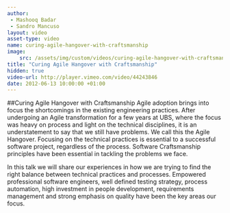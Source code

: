 ```yaml
---
author: 
 - Mashooq Badar
 - Sandro Mancuso
layout: video
asset-type: video
name: curing-agile-hangover-with-craftsmanship
image:
    src: /assets/img/custom/videos/curing-agile-hangover-with-craftsmanship.png
title: "Curing Agile Hangover with Craftsmanship"
hidden: true
video-url: http://player.vimeo.com/video/44243846
date: 2012-06-13 10:00:00 +01:00
---
```


##Curing Agile Hangover with Craftsmanship
Agile adoption brings into focus the shortcomings in the existing engineering practices. After undergoing an Agile transformation for a few years at UBS, where the focus was heavy on process and light on the technical disciplines, it is an understatement to say that we still have problems. We call this the Agile Hangover. Focusing on the technical practices is essential to a successful software project, regardless of the process. Software Craftsmanship principles have been essential in tackling the problems we face.

In this talk we will share our experiences in how we are trying to find the right balance between technical practices and processes. Empowered professional software engineers, well defined testing strategy, process automation, high investment in people development, requirements management and strong emphasis on quality have been the key areas our focus.
